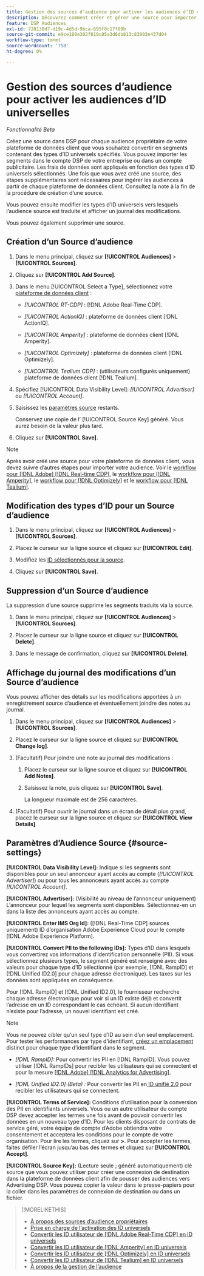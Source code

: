 ```yaml
---
title: Gestion des sources d’audience pour activer les audiences d’ID universelles
description: Découvrez comment créer et gérer une source pour importer des audiences de votre plateforme de données client et les convertir en segments contenant des ID universels.
feature: DSP Audiences
exl-id: 728130d7-d19c-4d5d-9bca-695f8c17f89b
source-git-commit: e9ce180e302f619c85a3d6db813c83903e437d04
workflow-type: tm+mt
source-wordcount: '758'
ht-degree: 0%

---
```


# Gestion des sources d’audience pour activer les audiences d’ID universelles

*Fonctionnalité Beta*

Créez une source dans DSP pour chaque audience propriétaire de votre plateforme de données client que vous souhaitez convertir en segments contenant des types d’ID universels spécifiés. Vous pouvez importer les segments dans le compte DSP de votre entreprise ou dans un compte publicitaire. Les frais de données sont appliqués en fonction des types d’ID universels sélectionnés. Une fois que vous avez créé une source, des étapes supplémentaires sont nécessaires pour ingérer les audiences à partir de chaque plateforme de données client. Consultez la note à la fin de la procédure de création d’une source.

Vous pouvez ensuite modifier les types d’ID universels vers lesquels l’audience source est traduite et afficher un journal des modifications.

Vous pouvez également supprimer une source.

## Création d’un Source d’audience

<!-- Not sure about this

You can create one source for each combination of universal ID partner and data visibility level.

-->

1. Dans le menu principal, cliquez sur **[!UICONTROL Audiences]** > **[!UICONTROL Sources]**.

1. Cliquez sur **[!UICONTROL Add Source]**.

1. Dans le menu [!UICONTROL Select a Type], sélectionnez votre [plateforme de données client](source-about.md) :

   * *[!UICONTROL RT-CDP]* : [!DNL Adobe Real-Time CDP].

   * *[!UICONTROL ActionIQ]* : plateforme de données client [!DNL ActionIQ].

   * *[!UICONTROL Amperity]* : plateforme de données client [!DNL Amperity].

   * *[!UICONTROL Optimizely]* : plateforme de données client [!DNL Optimizely].

   * *[!UICONTROL Tealium CDP]* : (utilisateurs configurés uniquement) plateforme de données client [!DNL Tealium].

1. Spécifiez [!UICONTROL Data Visibility Level]: *[!UICONTROL Advertiser]* ou *[!UICONTROL Account]*.

1. Saisissez les [paramètres source](#source-settings) restants.

   Conservez une copie de l’ [!UICONTROL Source Key] généré. Vous aurez besoin de la valeur plus tard.

1. Cliquez sur **[!UICONTROL Save]**.

>[!NOTE]
>
>Après avoir créé une source pour votre plateforme de données client, vous devez suivre d’autres étapes pour importer votre audience. Voir le [workflow pour [!DNL Adobe] [!DNL Real-time CDP]](source-adobe-rtcdp.md),<!-- the [workflow for [!DNL ActionIQ]](source-actioniq.md), --> le [workflow pour [!DNL Amperity]](source-amperity.md), le [workflow pour [!DNL Optimizely]](source-optimizely.md) et le [workflow pour [!DNL Tealium]](source-tealium.md).

## Modification des types d’ID pour un Source d’audience

<!-- Clarify this:
All changes to universal IDs translated from the source are applied after you save the the source record. For example, if a new ID is added, any hashed email addresses shared before making the changes aren't converted. Similarly, if an ID is removed, we don't delete any historical data from the segments shared through the source.

OR 

All changes to universal IDs translated from the source are applied after you save the the source record. For example, if you add a new ID type, then we convert hashed email addresses shared before making the changes to the new ID type. Similarly, if you remove an ID type, then we delete any historical IDs of that type from the segments shared through the source.

-->

1. Dans le menu principal, cliquez sur **[!UICONTROL Audiences]** > **[!UICONTROL Sources]**.

1. Placez le curseur sur la ligne source et cliquez sur **[!UICONTROL Edit]**.

1. Modifiez les [ID sélectionnés pour la source](#source-settings).

1. Cliquez sur **[!UICONTROL Save]**.

## Suppression d’un Source d’audience

La suppression d’une source supprime les segments traduits via la source.<!-- Will performance data for the segment still be available in any types of reports?  If yes, which? -->

1. Dans le menu principal, cliquez sur **[!UICONTROL Audiences]** > **[!UICONTROL Sources]**.

1. Placez le curseur sur la ligne source et cliquez sur **[!UICONTROL Delete]**.

1. Dans le message de confirmation, cliquez sur **[!UICONTROL Delete]**.

## Affichage du journal des modifications d’un Source d’audience

Vous pouvez afficher des détails sur les modifications apportées à un enregistrement source d’audience et éventuellement joindre des notes au journal.

1. Dans le menu principal, cliquez sur **[!UICONTROL Audiences]** > **[!UICONTROL Sources]**.

1. Placez le curseur sur la ligne source et cliquez sur **[!UICONTROL Change log]**.

1. (Facultatif) Pour joindre une note au journal des modifications :

   1. Placez le curseur sur la ligne source et cliquez sur **[!UICONTROL Add Notes]**.

   1. Saisissez la note, puis cliquez sur **[!UICONTROL Save]**.

      La longueur maximale est de 256 caractères.

1. (Facultatif) Pour ouvrir le journal dans un écran de détail plus grand, placez le curseur sur la ligne source et cliquez sur **[!UICONTROL View Details]**.

## Paramètres d’Audience Source {#source-settings}

**[!UICONTROL Data Visibility Level]:** Indique si les segments sont disponibles pour un seul annonceur ayant accès au compte (*[!UICONTROL Advertiser]*) ou pour tous les annonceurs ayant accès au compte *[!UICONTROL Account]*.

**[!UICONTROL Advertiser]:** (Visibilité au niveau de l’annonceur uniquement) L’annonceur pour lequel les segments sont disponibles. Sélectionnez-en un dans la liste des annonceurs ayant accès au compte.

**[!UICONTROL Enter IMS Org Id]:** ([!DNL Real-Time CDP] sources uniquement) ID d’organisation Adobe Experience Cloud pour le compte [!DNL Adobe Experience Platform].

**[!UICONTROL Convert PII to the following IDs]:** Types d’ID dans lesquels vous convertirez vos informations d’identification personnelle (PII). Si vous sélectionnez plusieurs types, le segment généré est renseigné avec des valeurs pour chaque type d’ID sélectionné (par exemple, [!DNL RampID] et [!DNL Unified ID2.0] pour chaque adresse électronique). Les taxes sur les données sont appliquées en conséquence.

Pour [!DNL RampID] et [!DNL Unified ID2.0], le fournisseur recherche chaque adresse électronique pour voir si un ID existe déjà et convertit l’adresse en un ID correspondant le cas échéant. Si aucun identifiant n’existe pour l’adresse, un nouvel identifiant est créé.

>[!NOTE]
>
>Vous ne pouvez cibler qu’un seul type d’ID au sein d’un seul emplacement. Pour tester les performances par type d’identifiant, [&#x200B; créez un emplacement](/help/dsp/campaign-management/placements/placement-create.md) distinct pour chaque type d’identifiant dans le segment.

* *[!DNL RampID]:* Pour convertir les PII en [!DNL RampID]. Vous pouvez utiliser [!DNL RampIDs] pour recibler les utilisateurs qui se connectent et pour la mesure [[!DNL Adobe] [!DNL Analytics for Advertising]](/help/integrations/analytics/overview.md).

* *[!DNL Unified ID2.0] (Beta) :* Pour convertir les PII en [&#x200B; ID unifié 2.0](https://unifiedid.com) pour recibler les utilisateurs qui se connectent.

<!-- Later
* *[!DNL ID5] (Beta):* To convert PII to an [!DNL ID5] ID. You can use [!DNL ID5] IDs for retargeting logging-in users and for [[!DNL Adobe] [!DNL Analytics for Advertising]](/help/integrations/analytics/overview.md) measurement.

-->

**[!UICONTROL Terms of Service]:** Conditions d’utilisation pour la conversion des PII en identifiants universels. Vous ou un autre utilisateur du compte DSP devez accepter les termes une fois avant de pouvoir convertir les données en un nouveau type d’ID. Pour les clients disposant de contrats de service géré, votre équipe de compte d’Adobe obtiendra votre consentement et acceptera les conditions pour le compte de votre organisation. Pour lire les termes, cliquez sur **>**. Pour accepter les termes, faites défiler l’écran jusqu’au bas des termes et cliquez sur **[!UICONTROL Accept]**.

**[!UICONTROL Source Key]:** (Lecture seule ; généré automatiquement) clé source que vous pouvez utiliser pour créer une connexion de destination dans la plateforme de données client afin de pousser des audiences vers Advertising DSP. Vous pouvez copier la valeur dans le presse-papiers pour la coller dans les paramètres de connexion de destination ou dans un fichier.

>[!MORELIKETHIS]
>
>* [À propos des sources d’audience propriétaires](source-about.md)
>* [Prise en charge de l’activation des ID universels](/help/dsp/audiences/universal-ids.md)
>* [Convertir les ID utilisateur de [!DNL Adobe Real-Time CDP]  en ID universels](/help/dsp/audiences/sources/source-adobe-rtcdp.md)
>* [Convertir les ID utilisateur de [!DNL Amperity]  en ID universels](/help/dsp/audiences/sources/source-amperity.md)
>* [Convertir les ID utilisateur de [!DNL Optimizely]  en ID universels](/help/dsp/audiences/sources/source-optimizely.md)
>* [Convertir les ID utilisateur de [!DNL Tealium]  en ID universels](/help/dsp/audiences/sources/source-tealium.md)
>* [À propos de la gestion de l’audience](/help/dsp/audiences/audience-about.md)
